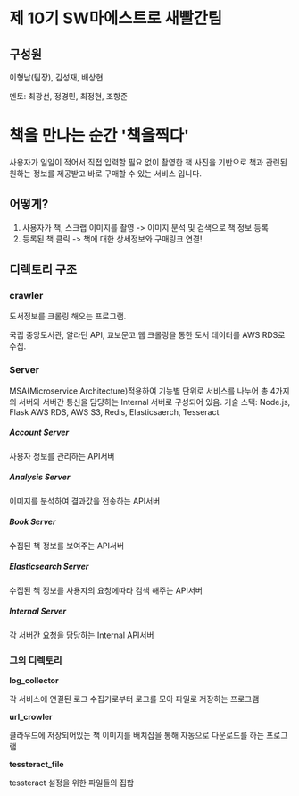 # 제 10기 SW마에스트로 새빨간팀

## 구성원

이형남(팀장), 김성재, 배상현

멘토: 최광선, 정경민, 최정현, 조항준



# 책을 만나는 순간 '책을찍다'

사용자가 일일이 적어서 직접 입력할 필요 없이 촬영한 책 사진을 기반으로 책과 관련된 원하는 정보를 제공받고 바로 구매할 수 있는 서비스 입니다.



## 어떻게?

1. 사용자가 책, 스크랩 이미지를 촬영 -> 이미지 분석 및 검색으로 책 정보 등록
2. 등록된 책 클릭 -> 책에 대한 상세정보와 구매링크 연결!

## 디렉토리 구조

### crawler

도서정보를 크롤링 해오는 프로그램.

국립 중앙도서관, 알라딘 API, 교보문고 웹 크롤링을 통한 도서 데이터를 AWS RDS로 수집.



### Server

MSA(Microservice Architecture)적용하여 기능별 단위로 서비스를 나누어 총 4가지의 서버와 서버간 통신을 담당하는 Internal 서버로 구성되어 있음.
기술 스택: Node.js, Flask AWS RDS, AWS S3, Redis, Elasticsaerch, Tesseract

##### Account Server

사용자 정보를 관리하는 API서버

##### Analysis Server

이미지를 분석하여 결과값을 전송하는 API서버

##### Book Server

수집된 책 정보를 보여주는 API서버

##### Elasticsearch Server

수집된 책 정보를 사용자의 요청에따라 검색 해주는 API서버

##### Internal Server

각 서버간 요청을 담당하는 Internal API서버



### 그외 디렉토리



**log_collector**

각 서비스에 연결된 로그 수집기로부터 로그를 모아 파일로 저장하는 프로그램

**url_crowler**

클라우드에 저장되어있는 책 이미지를 배치잡을 통해 자동으로 다운로드를 하는 프로그램

**tessteract_file**

tessteract 설정을 위한 파일들의 집합



